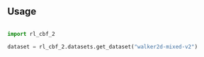 ## Usage
```python

import rl_cbf_2

dataset = rl_cbf_2.datasets.get_dataset("walker2d-mixed-v2")
```
